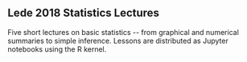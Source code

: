 ## Lede 2018 Statistics Lectures

Five short lectures on basic statistics -- from graphical and numerical summaries to simple inference. Lessons are distributed as Jupyter notebooks using the R kernel. 
